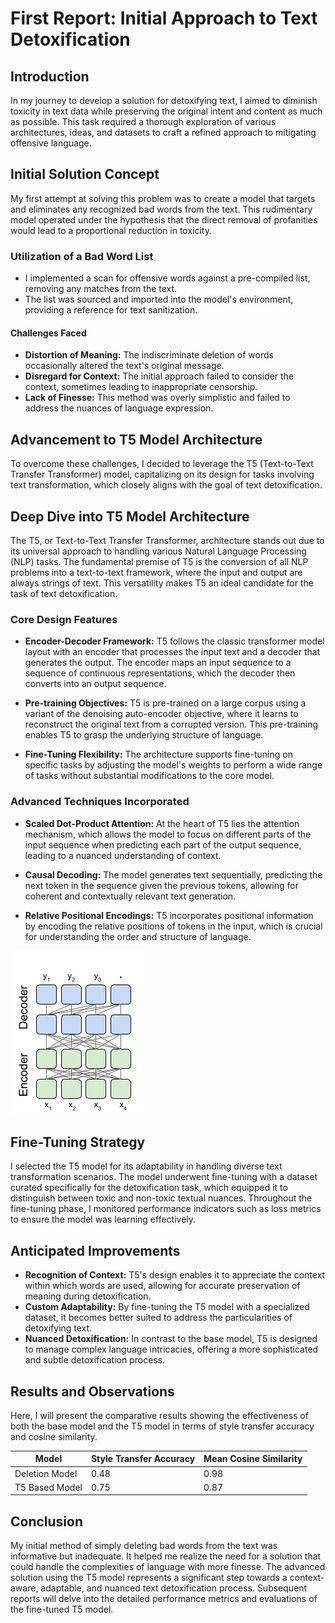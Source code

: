 # First Report: Initial Approach to Text Detoxification

## Introduction
In my journey to develop a solution for detoxifying text, I aimed to diminish toxicity in text data while preserving the original intent and content as much as possible. This task required a thorough exploration of various architectures, ideas, and datasets to craft a refined approach to mitigating offensive language.

## Initial Solution Concept
My first attempt at solving this problem was to create a model that targets and eliminates any recognized bad words from the text. This rudimentary model operated under the hypothesis that the direct removal of profanities would lead to a proportional reduction in toxicity.

### Utilization of a Bad Word List
- I implemented a scan for offensive words against a pre-compiled list, removing any matches from the text.
- The list was sourced and imported into the model's environment, providing a reference for text sanitization.

#### Challenges Faced
- **Distortion of Meaning:** The indiscriminate deletion of words occasionally altered the text's original message.
- **Disregard for Context:** The initial approach failed to consider the context, sometimes leading to inappropriate censorship.
- **Lack of Finesse:** This method was overly simplistic and failed to address the nuances of language expression.

## Advancement to T5 Model Architecture
To overcome these challenges, I decided to leverage the T5 (Text-to-Text Transfer Transformer) model, capitalizing on its design for tasks involving text transformation, which closely aligns with the goal of text detoxification.

## Deep Dive into T5 Model Architecture

The T5, or Text-to-Text Transfer Transformer, architecture stands out due to its universal approach to handling various Natural Language Processing (NLP) tasks. The fundamental premise of T5 is the conversion of all NLP problems into a text-to-text framework, where the input and output are always strings of text. This versatility makes T5 an ideal candidate for the task of text detoxification.

### Core Design Features

- **Encoder-Decoder Framework:** T5 follows the classic transformer model layout with an encoder that processes the input text and a decoder that generates the output. The encoder maps an input sequence to a sequence of continuous representations, which the decoder then converts into an output sequence.

- **Pre-training Objectives:** T5 is pre-trained on a large corpus using a variant of the denoising auto-encoder objective, where it learns to reconstruct the original text from a corrupted version. This pre-training enables T5 to grasp the underlying structure of language.

- **Fine-Tuning Flexibility:** The architecture supports fine-tuning on specific tasks by adjusting the model's weights to perform a wide range of tasks without substantial modifications to the core model.

### Advanced Techniques Incorporated

- **Scaled Dot-Product Attention:** At the heart of T5 lies the attention mechanism, which allows the model to focus on different parts of the input sequence when predicting each part of the output sequence, leading to a nuanced understanding of context.

- **Causal Decoding:** The model generates text sequentially, predicting the next token in the sequence given the previous tokens, allowing for coherent and contextually relevant text generation.

- **Relative Positional Encodings:** T5 incorporates positional information by encoding the relative positions of tokens in the input, which is crucial for understanding the order and structure of language.


![T5 Architecture](figures/T5.png)

## Fine-Tuning Strategy

I selected the T5 model for its adaptability in handling diverse text transformation scenarios. The model underwent fine-tuning with a dataset curated specifically for the detoxification task, which equipped it to distinguish between toxic and non-toxic textual nuances. Throughout the fine-tuning phase, I monitored performance indicators such as loss metrics to ensure the model was learning effectively.

## Anticipated Improvements

- **Recognition of Context:** T5's design enables it to appreciate the context within which words are used, allowing for accurate preservation of meaning during detoxification.
- **Custom Adaptability:** By fine-tuning the T5 model with a specialized dataset, it becomes better suited to address the particularities of detoxifying text.
- **Nuanced Detoxification:** In contrast to the base model, T5 is designed to manage complex language intricacies, offering a more sophisticated and subtle detoxification process.

## Results and Observations

Here, I will present the comparative results showing the effectiveness of both the base model and the T5 model in terms of style transfer accuracy and cosine similarity.

| Model            | Style Transfer Accuracy | Mean Cosine Similarity |
|------------------|-------------------------|------------------------|
| Deletion Model   | 0.48                    | 0.98                   |
| T5 Based Model   | 0.75                    | 0.87                   |


## Conclusion

My initial method of simply deleting bad words from the text was informative but inadequate. It helped me realize the need for a solution that could handle the complexities of language with more finesse. The advanced solution using the T5 model represents a significant step towards a context-aware, adaptable, and nuanced text detoxification process. Subsequent reports will delve into the detailed performance metrics and evaluations of the fine-tuned T5 model.
